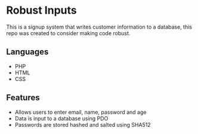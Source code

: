 # Robust Inputs

This is a signup system that writes customer information to a database, this repo was created to consider making code robust.

## Languages
- PHP
- HTML
- CSS

## Features

- Allows users to enter email, name, password and age
- Data is input to a database using PDO
- Passwords are stored hashed and salted using SHA512
